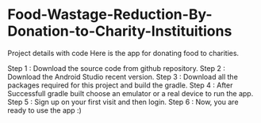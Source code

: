# Food-Wastage-Reduction-By-Donation-to-Charity-Instituitions
Project details with code
Here is the app for donating food to charities.

Step 1 : Download the source code from github repository. 
Step 2 : Download the Android Studio recent version.
Step 3 : Download all the packages required for this project and build the gradle.
Step 4 : After Successfull gradle built choose an emulator or a real device to run the app.
Step 5 : Sign up on your first visit and then login.
Step 6 : Now, you are ready to use the app :)
